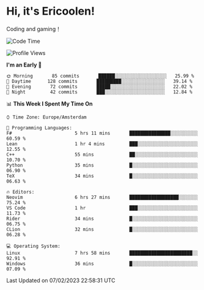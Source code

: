 # Hi, it's Ericoolen!
Coding and gaming！

<!--START_SECTION:waka-->
![Code Time](http://img.shields.io/badge/Code%20Time-663%20hrs%2023%20mins-blue)

![Profile Views](http://img.shields.io/badge/Profile%20Views-17-blue)

**I'm an Early 🐤** 

```text
🌞 Morning       85 commits       ██████░░░░░░░░░░░░░░░░░░░   25.99 % 
🌆 Daytime      128 commits       █████████░░░░░░░░░░░░░░░░   39.14 % 
🌃 Evening       72 commits       █████░░░░░░░░░░░░░░░░░░░░   22.02 % 
🌙 Night         42 commits       ███░░░░░░░░░░░░░░░░░░░░░░   12.84 % 

```


📊 **This Week I Spent My Time On** 

```text
⌚︎ Time Zone: Europe/Amsterdam

💬 Programming Languages: 
F#                       5 hrs 11 mins       ███████████████░░░░░░░░░░   60.59 % 
Lean                     1 hr 4 mins         ███░░░░░░░░░░░░░░░░░░░░░░   12.55 % 
C++                      55 mins             ██░░░░░░░░░░░░░░░░░░░░░░░   10.70 % 
Python                   35 mins             █░░░░░░░░░░░░░░░░░░░░░░░░   06.90 % 
TeX                      34 mins             █░░░░░░░░░░░░░░░░░░░░░░░░   06.63 % 

🔥 Editors: 
Neovim                   6 hrs 27 mins       ██████████████████░░░░░░░   75.24 % 
VS Code                  1 hr                ███░░░░░░░░░░░░░░░░░░░░░░   11.73 % 
Rider                    34 mins             █░░░░░░░░░░░░░░░░░░░░░░░░   06.75 % 
CLion                    32 mins             █░░░░░░░░░░░░░░░░░░░░░░░░   06.28 % 

💻 Operating System: 
Linux                    7 hrs 58 mins       ███████████████████████░░   92.91 % 
Windows                  36 mins             █░░░░░░░░░░░░░░░░░░░░░░░░   07.09 % 

```


 Last Updated on 07/02/2023 22:58:31 UTC
<!--END_SECTION:waka-->

